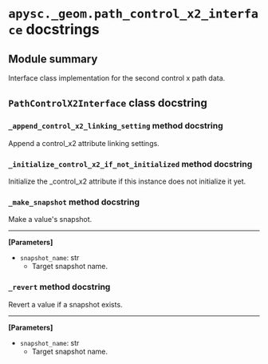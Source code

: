# `apysc._geom.path_control_x2_interface` docstrings

## Module summary

Interface class implementation for the second control x path data.

## `PathControlX2Interface` class docstring

### `_append_control_x2_linking_setting` method docstring

Append a control_x2 attribute linking settings.

### `_initialize_control_x2_if_not_initialized` method docstring

Initialize the _control_x2 attribute if this instance does not initialize it yet.

### `_make_snapshot` method docstring

Make a value's snapshot.<hr>

**[Parameters]**

- `snapshot_name`: str
  - Target snapshot name.

### `_revert` method docstring

Revert a value if a snapshot exists.<hr>

**[Parameters]**

- `snapshot_name`: str
  - Target snapshot name.